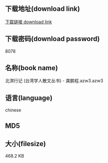 ## 下载地址(download link)
[下载链接 download link](https://tutu365.netlify.app/?s=%E5%8C%97%E6%BA%9F%E8%A1%8C%E8%AE%B0+%28%E5%8F%B0%E6%B9%BE%E5%AD%A6%E4%BA%BA%E6%95%A3%E6%96%87%E4%B8%9B%E4%B9%A6%29+-+%E9%BE%9A%E9%B9%8F%E7%A8%8B.azw3)

## 下载密码(download password)
8078

## 名称(book name)
北溟行记 (台湾学人散文丛书) - 龚鹏程.azw3.azw3

## 语言(language)
chinese

## MD5


## 大小(filesize)
468.2 KB
